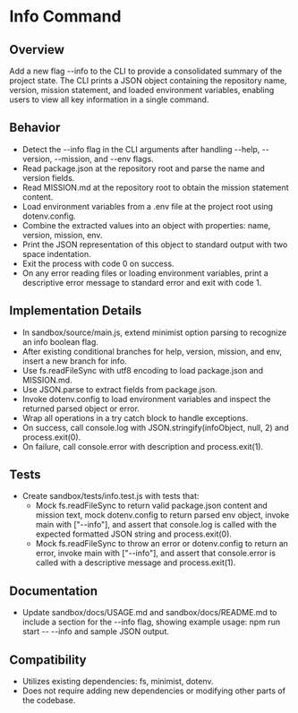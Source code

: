 # Info Command

## Overview
Add a new flag --info to the CLI to provide a consolidated summary of the project state. The CLI prints a JSON object containing the repository name, version, mission statement, and loaded environment variables, enabling users to view all key information in a single command.

## Behavior

- Detect the --info flag in the CLI arguments after handling --help, --version, --mission, and --env flags.
- Read package.json at the repository root and parse the name and version fields.
- Read MISSION.md at the repository root to obtain the mission statement content.
- Load environment variables from a .env file at the project root using dotenv.config.
- Combine the extracted values into an object with properties: name, version, mission, env.
- Print the JSON representation of this object to standard output with two space indentation.
- Exit the process with code 0 on success.
- On any error reading files or loading environment variables, print a descriptive error message to standard error and exit with code 1.

## Implementation Details

- In sandbox/source/main.js, extend minimist option parsing to recognize an info boolean flag.
- After existing conditional branches for help, version, mission, and env, insert a new branch for info.
- Use fs.readFileSync with utf8 encoding to load package.json and MISSION.md.
- Use JSON.parse to extract fields from package.json.
- Invoke dotenv.config to load environment variables and inspect the returned parsed object or error.
- Wrap all operations in a try catch block to handle exceptions.
- On success, call console.log with JSON.stringify(infoObject, null, 2) and process.exit(0).
- On failure, call console.error with description and process.exit(1).

## Tests

- Create sandbox/tests/info.test.js with tests that:
  - Mock fs.readFileSync to return valid package.json content and mission text, mock dotenv.config to return parsed env object, invoke main with ["--info"], and assert that console.log is called with the expected formatted JSON string and process.exit(0).
  - Mock fs.readFileSync to throw an error or dotenv.config to return an error, invoke main with ["--info"], and assert that console.error is called with a descriptive message and process.exit(1).

## Documentation

- Update sandbox/docs/USAGE.md and sandbox/docs/README.md to include a section for the --info flag, showing example usage: npm run start -- --info and sample JSON output.

## Compatibility

- Utilizes existing dependencies: fs, minimist, dotenv.
- Does not require adding new dependencies or modifying other parts of the codebase.